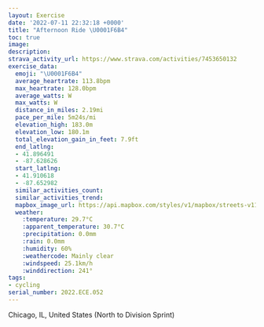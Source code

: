 ```yaml
---
layout: Exercise
date: '2022-07-11 22:32:18 +0000'
title: "Afternoon Ride \U0001F6B4"
toc: true
image:
description:
strava_activity_url: https://www.strava.com/activities/7453650132
exercise_data:
  emoji: "\U0001F6B4"
  average_heartrate: 113.8bpm
  max_heartrate: 128.0bpm
  average_watts: W
  max_watts: W
  distance_in_miles: 2.19mi
  pace_per_mile: 5m24s/mi
  elevation_high: 183.0m
  elevation_low: 180.1m
  total_elevation_gain_in_feet: 7.9ft
  end_latlng:
  - 41.896491
  - -87.628626
  start_latlng:
  - 41.910618
  - -87.652982
  similar_activities_count:
  similar_activities_trend:
  mapbox_image_url: https://api.mapbox.com/styles/v1/mapbox/streets-v11/static/path-5+787af2-1.0(itx~Fdv~uOUHDAEOvAHPFDCN%40JARFHGLi%40%40KCu%40FcBCo%40D_%40CM%3Fi%40CGFI%3FGCGOAG%3FIJE%3FOCI%3F%5DEGEGSCQ%40g%40DIC%5DBmAAo%40CKC%5B%3FIFI%3FENG%40QCMICU_%40%3F%5BDKFGBMFGHILCHK%40Sn%40s%40p%40wALQr%40iA%60AwAHWl%40q%40HKBKX%5BNWPQ%5Cq%40TWNMTe%40%5Ci%40fAuAFABORi%40NQDMZq%40PQXc%40PMh%40cAJKj%40gAZg%40ROJQh%40%7B%40DMXi%40FGH%3FLMFMDONMBKTSLYHELUDQPOR%5Dp%40aABQNSLI%40Md%40q%40FSPKz%40aBRK%3FYJA%40q%40Gc%40%40OCSOgAKc%40Cg%40D%5BNUZMPEJ%3FFET%3FFEl%40CTETBZAHC%60%40%3FNBT%40fAIl%40DBEXBfCI%5CDXKZ%3FVBPE%5E%3FHGHANDh%40Gb%40%40HBXANDFBd%40%3FNEJ%40DFl%40KD%3FBHK%3FAFE%3FBINOVAj%40%40FARFTBFCNCLHVKl%40CX%40PDHAZDLY%40DCGDCFBJ%3FLEDK%40WBKCi%40A%7D%40GOHQCKDOBmAESGKAUHa%40%3F%7B%40DO%3F%5DCgAC%3FCQ%40%5DC_%40%3FW%40a%40JSG%5B%3Fa%40CQDu%40K%3FD%40HENWCKBKG_%40%40gAMJIKGeA%3F%5DCKBKGIAIRg%40Fo%40EaAIO%3Fg%40Be%40Ce%40DBIEl%40aA%5Bm%40LW%40MC_%40GES%3F%5DYSIVKNAX_%40E%40DFIAAIFA),pin-s-s+e5b22e(-87.65299,41.91061),pin-s-f+89ae00(-87.62863000000003,41.89648999999993)/auto/800x800?access_token=pk.eyJ1Ijoiam9zaGJlY2ttYW4iLCJhIjoiY205eWR2aDd1MWZ6djJrbXc4a3M0bWZleiJ9.XiG9OWkNcZk2QzjJbxLB4A
  weather:
    :temperature: 29.7°C
    :apparent_temperature: 30.7°C
    :precipitation: 0.0mm
    :rain: 0.0mm
    :humidity: 60%
    :weathercode: Mainly clear
    :windspeed: 25.1km/h
    :winddirection: 241°
tags:
- cycling
serial_number: 2022.ECE.052
---
```

Chicago, IL, United States (North to Division Sprint)

